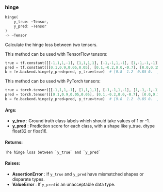 

### hinge
```python
hinge(
	y_true: ~Tensor,
	y_pred: ~Tensor
)
-> ~Tensor
```
Calculate the hinge loss between two tensors.

This method can be used with TensorFlow tensors:
```python
true = tf.constant([[-1,1,1,-1], [1,1,1,1], [-1,-1,1,-1], [1,-1,-1,-1]])
pred = tf.constant([[0.1,0.9,0.05,0.05], [0.1,-0.2,0.0,-0.7], [0.0,0.15,0.8,0.05], [1.0,-1.0,-1.0,-1.0]])
b = fe.backend.hinge(y_pred=pred, y_true=true)  # [0.8  1.2  0.85 0.  ]
```

This method can be used with PyTorch tensors:
```python
true = torch.tensor([[-1,1,1,-1], [1,1,1,1], [-1,-1,1,-1], [1,-1,-1,-1]])
pred = torch.tensor([[0.1,0.9,0.05,0.05], [0.1,-0.2,0.0,-0.7], [0.0,0.15,0.8,0.05], [1.0,-1.0,-1.0,-1.0]])
b = fe.backend.hinge(y_pred=pred, y_true=true)  # [0.8  1.2  0.85 0.  ]
```


#### Args:

* **y_true** :  Ground truth class labels which should take values of 1 or -1.
* **y_pred** :  Prediction score for each class, with a shape like y_true. dtype float32 or float16.

#### Returns:
    The hinge loss between `y_true` and `y_pred`

#### Raises:

* **AssertionError** :  If `y_true` and `y_pred` have mismatched shapes or disparate types.
* **ValueError** :  If `y_pred` is an unacceptable data type.